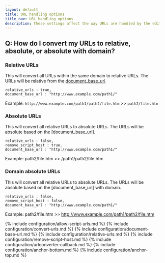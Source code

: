 ```yaml
---
layout: default
title: URL handling options
title_nav: URL handling options
description: These settings affect the way URLs are handled by the editor.
---
```


## Q: How do I convert my URLs to relative, absolute, or absolute with domain?

### Relative URLs

This will convert all URLs within the same domain to relative URLs. The URLs will be relative from the [document_base_url](#document_base_url).

```
relative_urls : true,
document_base_url : "http://www.example.com/path1/"
```

Example: `http://www.example.com/path1/path2/file.htm` >> `path2/file.htm`

### Absolute URLs

This will convert all relative URLs to absolute URLs. The URLs will be absolute based on the [document_base_url].

```
relative_urls : false,
remove_script_host : true,
document_base_url : "http://www.example.com/path1/"
```

Example: path2/file.htm >> /path1/path2/file.htm

### Domain absolute URLs

This will convert all relative URLs to absolute URLs. The URLs will be absolute based on the [document_base_url] with domain.

```
relative_urls : false,
remove_script_host : false,
document_base_url : "http://www.example.com/path1/"
```

Example: path2/file.htm >> http://www.example.com/path1/path2/file.htm


{% include configuration/allow-script-urls.md %}
{% include configuration/convert-urls.md %}
{% include configuration/document-base-url.md %}
{% include configuration/relative-urls.md %}
{% include configuration/remove-script-host.md %}
{% include configuration/urlconverter-callback.md %}
{% include configuration/anchor-bottom.md %}
{% include configuration/anchor-top.md %}
